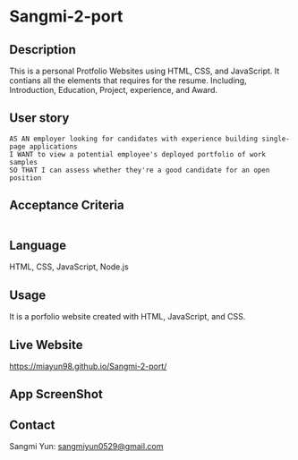 # Sangmi-2-port
## Description 
This is a personal Protfolio Websites using HTML, CSS, and JavaScript.
It contians all the elements that requires for the resume. Including, Introduction, Education, Project, experience, and Award.

## User story 

```
AS AN employer looking for candidates with experience building single-page applications
I WANT to view a potential employee's deployed portfolio of work samples
SO THAT I can assess whether they're a good candidate for an open position
```

## Acceptance Criteria

```

```

## Language

HTML, CSS, JavaScript, Node.js

## Usage 

It is a porfolio website created with HTML, JavaScript, and CSS.

## Live Website

https://miayun98.github.io/Sangmi-2-port/

## App ScreenShot


## Contact 

Sangmi Yun: sangmiyun0529@gmail.com

